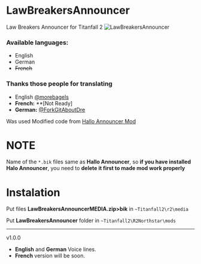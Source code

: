# LawBreakersAnnouncer
Law Breakers Announcer for Titanfall 2
![LawBreakersAnnouncer](https://user-images.githubusercontent.com/37307454/160692167-410213de-9276-4294-bfdb-d2cd052bbb37.png)

### Available languages:
- English
- German
- ~~French~~
### Thanks those people for translating
- English [@morebagels](https://github.com/morebagels)
- **French:** **[Not Ready]
- **German:** [@ForkGitAboutDre](https://github.com/ForkGitAboutDre)


Was used Modified code from [Hallo Announcer Mod](https://captaindiqhedd.gitbook.io/caps-titanfall-2-mods/mods/announcers/halo-announcer/halo-announcer-install)

# NOTE
Name of the `*.bik` files same as **Hallo Announcer**, so **if you have installed Halo Announcer**, you need to **delete it first to made mod work properly**
# Instalation

Put files **LawBreakersAnnouncerMEDIA.zip>bik** in `~Titanfall2\r2\media`

Put  **LawBreakersAnnouncer** folder in `~Titanfall2\R2Northstar\mods`

-----------------------------------------------------------------------------------------
v1.0.0
- **English** and **German** Voice lines.
- **French** version will be soon.
